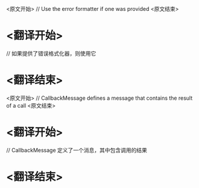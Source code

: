 
<原文开始>
// Use the error formatter if one was provided
<原文结束>

# <翻译开始>
// 如果提供了错误格式化器，则使用它
# <翻译结束>


<原文开始>
// CallbackMessage defines a message that contains the result of a call
<原文结束>

# <翻译开始>
// CallbackMessage 定义了一个消息，其中包含调用的结果
# <翻译结束>

